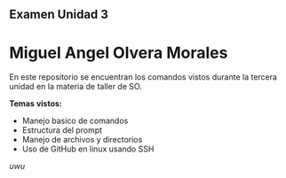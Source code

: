 ## Examen Unidad 3

# Miguel Angel Olvera Morales

En este repositorio se encuentran los comandos vistos durante la tercera unidad en la materia de taller de SO.

**Temas vistos:**

- Manejo basico de comandos
- Estructura del prompt
- Manejo de archivos y directorios
- Uso de GitHub en linux usando SSH

*uwu*
